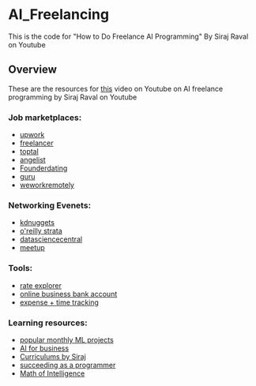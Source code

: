 # AI_Freelancing
This is the code for "How to Do Freelance AI Programming" By Siraj Raval on Youtube

## Overview

These are the resources for [this](https://youtu.be/x6GYD5WPda4) video on Youtube on AI freelance programming by Siraj Raval on Youtube 

### Job marketplaces:
- [upwork](http://upwork.com/)
- [freelancer](https://www.freelancer.com/)
- [toptal](https://www.toptal.com/)
- [angelist](https://angel.co/)
- [Founderdating](http://founderdating.com/)
- [guru](https://www.guru.com/)
- [weworkremotely](https://weworkremotely.com/)

### Networking Evenets:
- [kdnuggets](https://www.kdnuggets.com/meetings/)
- [o'reilly strata](https://conferences.oreilly.com/strata)
- [datasciencecentral](https://www.datasciencecentral.com/)
- [meetup](www.meetup.com)

### Tools:
- [rate explorer](https://www.codementor.io/freelance-rates)
- [online business bank account](https://www.bunq.com/business)
- [expense + time tracking](https://www.hellobonsai.com/)

### Learning resources:
- [popular monthly ML projects](https://github.com/Mybridge/machine-learning-open-source/blob/master/src/05-2018.md)
- [AI for business](https://www.youtube.com/playlist?list=PL2-dafEMk2A6oABirZ1Ug805Ag-8W54rN)
- [Curriculums by Siraj](https://www.youtube.com/playlist?list=PL2-dafEMk2A5_Fcpl3FHOjo2Gfios3b5o)
- [succeeding as a programmer](https://www.youtube.com/playlist?list=PL2-dafEMk2A6a9LNzkeQv7QIDUWMNEfJi)
- [Math of Intelligence](https://www.youtube.com/playlist?list=PL2-dafEMk2A7mu0bSksCGMJEmeddU_H4D) 
